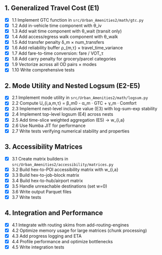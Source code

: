 ## 1. Generalized Travel Cost (E1)

- [x] 1.1 Implement GTC function in `src/Urban_Amenities2/math/gtc.py`
- [x] 1.2 Add in-vehicle time component with θ_iv
- [x] 1.3 Add wait time component with θ_wait (transit only)
- [x] 1.4 Add access/egress walk component with θ_walk
- [x] 1.5 Add transfer penalty δ_m × num_transfers
- [x] 1.6 Add reliability buffer ρ_{m,τ} × travel_time_variance
- [x] 1.7 Add fare-to-time conversion: fare / VOT_τ
- [x] 1.8 Add carry penalty for grocery/parcel categories
- [x] 1.9 Vectorize across all OD pairs × modes
- [x] 1.10 Write comprehensive tests

## 2. Mode Utility and Nested Logsum (E2-E5)

- [x] 2.1 Implement mode utility in `src/Urban_Amenities2/math/logsum.py`
- [x] 2.2 Compute U_{i,a,m,τ} = β_m0 - α_m · GTC + γ_m · Comfort
- [x] 2.3 Implement nest-level inclusive value (E3) with log-sum-exp stability
- [x] 2.4 Implement top-level logsum (E4) across nests
- [x] 2.5 Add time-slice weighted aggregation (E5) → w_{i,a}
- [x] 2.6 Use Numba JIT for performance
- [x] 2.7 Write tests verifying numerical stability and properties

## 3. Accessibility Matrices

- [x] 3.1 Create matrix builders in `src/Urban_Amenities2/accessibility/matrices.py`
- [x] 3.2 Build hex-to-POI accessibility matrix with w_{i,a}
- [x] 3.3 Build hex-to-job-block matrix
- [x] 3.4 Build hex-to-hub/airport matrix
- [x] 3.5 Handle unreachable destinations (set w=0)
- [x] 3.6 Write output Parquet files
- [x] 3.7 Write tests

## 4. Integration and Performance

- [x] 4.1 Integrate with routing skims from add-routing-engines
- [x] 4.2 Optimize memory usage for large matrices (chunk processing)
- [x] 4.3 Add progress logging and ETA
- [x] 4.4 Profile performance and optimize bottlenecks
- [x] 4.5 Write integration tests
